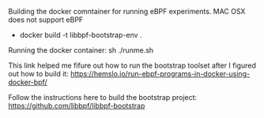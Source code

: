 Building the docker comntainer for running eBPF experiments. MAC OSX does not support eBPF

  - docker build -t libbpf-bootstrap-env . 

Running the docker container:
sh ./runme.sh

This link helped me fifure out how to run the bootstrap toolset after I figured out how to build it: https://hemslo.io/run-ebpf-programs-in-docker-using-docker-bpf/

Follow the instructions here to build the bootstrap project: https://github.com/libbpf/libbpf-bootstrap
